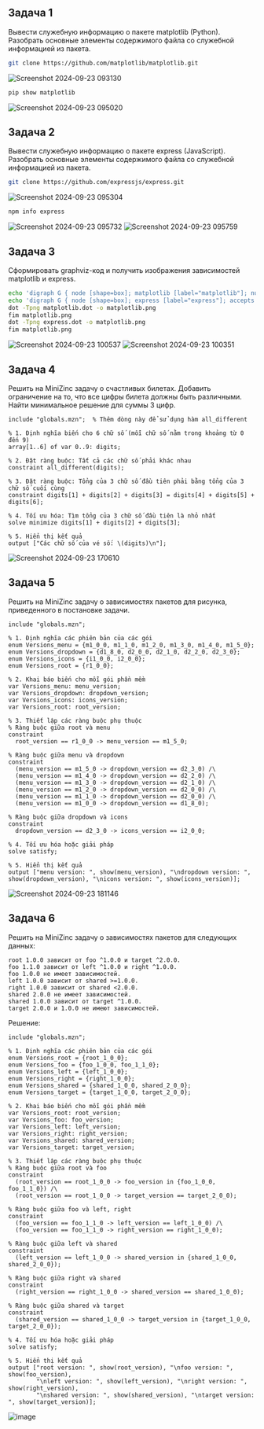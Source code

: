 ## Задача 1
Вывести служебную информацию о пакете matplotlib (Python). Разобрать основные элементы содержимого файла со служебной информацией из пакета.

```bash
git clone https://github.com/matplotlib/matplotlib.git
```
![Screenshot 2024-09-23 093130](https://github.com/user-attachments/assets/c04ede33-b5af-4d25-b026-8aa13a913e2b)

```bash
pip show matplotlib
```
![Screenshot 2024-09-23 095020](https://github.com/user-attachments/assets/2cbb1802-ed15-4fd8-b62a-0efb9f818e86)

## Задача 2
Вывести служебную информацию о пакете express (JavaScript). Разобрать основные элементы содержимого файла со служебной информацией из пакета.

```bash
git clone https://github.com/expressjs/express.git
```
![Screenshot 2024-09-23 095304](https://github.com/user-attachments/assets/d143b7d3-353b-4e59-94f8-f835a322abef)

```bash
npm info express
```
![Screenshot 2024-09-23 095732](https://github.com/user-attachments/assets/12882f79-fe27-4174-bcc0-9ac77b670c7f)
![Screenshot 2024-09-23 095759](https://github.com/user-attachments/assets/f4d91e24-75ca-4a3f-88d0-fb35648bfab3)

## Задача 3
Сформировать graphviz-код и получить изображения зависимостей matplotlib и express.

```bash
echo 'digraph G { node [shape=box]; matplotlib [label="matplotlib"]; numpy [label="numpy"]; pillow [label="pillow"]; cycler [label="cycler"]; matplotlib -> numpy; matplotlib -> pillow; matplotlib -> cycler; }' > matplotlib.dot
echo 'digraph G { node [shape=box]; express [label="express"]; accepts [label="accepts"]; array_flatten [label="array-flatten"]; content_type [label="content-type"]; express -> accepts; express -> array_flatten; express -> content_type; }' > express.dot
dot -Tpng matplotlib.dot -o matplotlib.png
fim matplotlib.png
dot -Tpng express.dot -o matplotlib.png
fim matplotlib.png

```
![Screenshot 2024-09-23 100537](https://github.com/user-attachments/assets/c95bb8b3-6694-459a-8eef-500eb25c6ea7)
![Screenshot 2024-09-23 100351](https://github.com/user-attachments/assets/4ee3545b-5667-42cd-8cce-0481cd96e831)

## Задача 4
Решить на MiniZinc задачу о счастливых билетах. Добавить ограничение на то, что все цифры билета должны быть различными. Найти минимальное решение для суммы 3 цифр.

```mzn
include "globals.mzn";  % Thêm dòng này để sử dụng hàm all_different

% 1. Định nghĩa biến cho 6 chữ số (mỗi chữ số nằm trong khoảng từ 0 đến 9)
array[1..6] of var 0..9: digits;

% 2. Đặt ràng buộc: Tất cả các chữ số phải khác nhau
constraint all_different(digits);

% 3. Đặt ràng buộc: Tổng của 3 chữ số đầu tiên phải bằng tổng của 3 chữ số cuối cùng
constraint digits[1] + digits[2] + digits[3] = digits[4] + digits[5] + digits[6];

% 4. Tối ưu hóa: Tìm tổng của 3 chữ số đầu tiên là nhỏ nhất
solve minimize digits[1] + digits[2] + digits[3];

% 5. Hiển thị kết quả
output ["Các chữ số của vé số: \(digits)\n"];

```
![Screenshot 2024-09-23 170610](https://github.com/user-attachments/assets/8d637db8-d660-4bfa-845d-e7868be27161)

## Задача 5
Решить на MiniZinc задачу о зависимостях пакетов для рисунка, приведенного в постановке задачи.

```mzn
include "globals.mzn";

% 1. Định nghĩa các phiên bản của các gói
enum Versions_menu = {m1_0_0, m1_1_0, m1_2_0, m1_3_0, m1_4_0, m1_5_0};
enum Versions_dropdown = {d1_8_0, d2_0_0, d2_1_0, d2_2_0, d2_3_0};
enum Versions_icons = {i1_0_0, i2_0_0};
enum Versions_root = {r1_0_0};

% 2. Khai báo biến cho mỗi gói phần mềm
var Versions_menu: menu_version;
var Versions_dropdown: dropdown_version;
var Versions_icons: icons_version;
var Versions_root: root_version;

% 3. Thiết lập các ràng buộc phụ thuộc
% Ràng buộc giữa root và menu
constraint
  root_version == r1_0_0 -> menu_version == m1_5_0;

% Ràng buộc giữa menu và dropdown
constraint
  (menu_version == m1_5_0 -> dropdown_version == d2_3_0) /\
  (menu_version == m1_4_0 -> dropdown_version == d2_2_0) /\
  (menu_version == m1_3_0 -> dropdown_version == d2_1_0) /\
  (menu_version == m1_2_0 -> dropdown_version == d2_0_0) /\
  (menu_version == m1_1_0 -> dropdown_version == d2_0_0) /\
  (menu_version == m1_0_0 -> dropdown_version == d1_8_0);

% Ràng buộc giữa dropdown và icons
constraint
  dropdown_version == d2_3_0 -> icons_version == i2_0_0;

% 4. Tối ưu hóa hoặc giải pháp
solve satisfy;

% 5. Hiển thị kết quả
output ["menu version: ", show(menu_version), "\ndropdown version: ", show(dropdown_version), "\nicons version: ", show(icons_version)];

```
![Screenshot 2024-09-23 181146](https://github.com/user-attachments/assets/0b0d9783-e244-4352-9daf-697a76898191)

## Задача 6

Решить на MiniZinc задачу о зависимостях пакетов для следующих данных:

```
root 1.0.0 зависит от foo ^1.0.0 и target ^2.0.0.
foo 1.1.0 зависит от left ^1.0.0 и right ^1.0.0.
foo 1.0.0 не имеет зависимостей.
left 1.0.0 зависит от shared >=1.0.0.
right 1.0.0 зависит от shared <2.0.0.
shared 2.0.0 не имеет зависимостей.
shared 1.0.0 зависит от target ^1.0.0.
target 2.0.0 и 1.0.0 не имеют зависимостей.
```

Решение:

```
include "globals.mzn";

% 1. Định nghĩa các phiên bản của các gói
enum Versions_root = {root_1_0_0};
enum Versions_foo = {foo_1_0_0, foo_1_1_0};
enum Versions_left = {left_1_0_0};
enum Versions_right = {right_1_0_0};
enum Versions_shared = {shared_1_0_0, shared_2_0_0};
enum Versions_target = {target_1_0_0, target_2_0_0};

% 2. Khai báo biến cho mỗi gói phần mềm
var Versions_root: root_version;
var Versions_foo: foo_version;
var Versions_left: left_version;
var Versions_right: right_version;
var Versions_shared: shared_version;
var Versions_target: target_version;

% 3. Thiết lập các ràng buộc phụ thuộc
% Ràng buộc giữa root và foo
constraint
  (root_version == root_1_0_0 -> foo_version in {foo_1_0_0, foo_1_1_0}) /\
  (root_version == root_1_0_0 -> target_version == target_2_0_0);

% Ràng buộc giữa foo và left, right
constraint
  (foo_version == foo_1_1_0 -> left_version == left_1_0_0) /\
  (foo_version == foo_1_1_0 -> right_version == right_1_0_0);

% Ràng buộc giữa left và shared
constraint
  (left_version == left_1_0_0 -> shared_version in {shared_1_0_0, shared_2_0_0});

% Ràng buộc giữa right và shared
constraint
  (right_version == right_1_0_0 -> shared_version == shared_1_0_0);

% Ràng buộc giữa shared và target
constraint
  (shared_version == shared_1_0_0 -> target_version in {target_1_0_0, target_2_0_0});

% 4. Tối ưu hóa hoặc giải pháp
solve satisfy;

% 5. Hiển thị kết quả
output ["root version: ", show(root_version), "\nfoo version: ", show(foo_version), 
        "\nleft version: ", show(left_version), "\nright version: ", show(right_version),
        "\nshared version: ", show(shared_version), "\ntarget version: ", show(target_version)];

```
![image](https://github.com/user-attachments/assets/c0f7319b-4c00-4897-9b1b-0b18a1e1a538)


